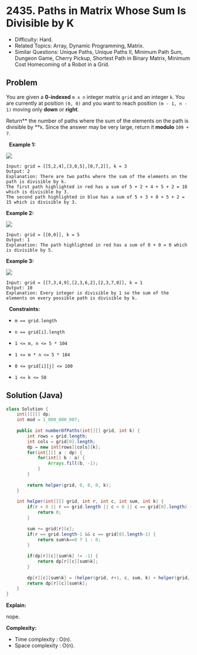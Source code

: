 # 2435. Paths in Matrix Whose Sum Is Divisible by K

- Difficulty: Hard.
- Related Topics: Array, Dynamic Programming, Matrix.
- Similar Questions: Unique Paths, Unique Paths II, Minimum Path Sum, Dungeon Game, Cherry Pickup, Shortest Path in Binary Matrix, Minimum Cost Homecoming of a Robot in a Grid.

## Problem

You are given a **0-indexed** ```m x n``` integer matrix ```grid``` and an integer ```k```. You are currently at position ```(0, 0)``` and you want to reach position ```(m - 1, n - 1)``` moving only **down** or **right**.

Return** the number of paths where the sum of the elements on the path is divisible by **```k```. Since the answer may be very large, return it **modulo** ```109 + 7```.

 
**Example 1:**

![](https://assets.leetcode.com/uploads/2022/08/13/image-20220813183124-1.png)

```
Input: grid = [[5,2,4],[3,0,5],[0,7,2]], k = 3
Output: 2
Explanation: There are two paths where the sum of the elements on the path is divisible by k.
The first path highlighted in red has a sum of 5 + 2 + 4 + 5 + 2 = 18 which is divisible by 3.
The second path highlighted in blue has a sum of 5 + 3 + 0 + 5 + 2 = 15 which is divisible by 3.
```

**Example 2:**

![](https://assets.leetcode.com/uploads/2022/08/17/image-20220817112930-3.png)

```
Input: grid = [[0,0]], k = 5
Output: 1
Explanation: The path highlighted in red has a sum of 0 + 0 = 0 which is divisible by 5.
```

**Example 3:**

![](https://assets.leetcode.com/uploads/2022/08/12/image-20220812224605-3.png)

```
Input: grid = [[7,3,4,9],[2,3,6,2],[2,3,7,0]], k = 1
Output: 10
Explanation: Every integer is divisible by 1 so the sum of the elements on every possible path is divisible by k.
```

 
**Constraints:**


	
- ```m == grid.length```
	
- ```n == grid[i].length```
	
- ```1 <= m, n <= 5 * 104```
	
- ```1 <= m * n <= 5 * 104```
	
- ```0 <= grid[i][j] <= 100```
	
- ```1 <= k <= 50```



## Solution (Java)

```java
class Solution {
    int[][][] dp;
    int mod = 1_000_000_007;
    
    public int numberOfPaths(int[][] grid, int k) {
        int rows = grid.length;
        int cols = grid[0].length;
        dp = new int[rows][cols][k];
        for(int[][] a : dp) {
            for(int[] b : a) {
                Arrays.fill(b, -1);
            }
        }
        
        return helper(grid, 0, 0, 0, k);
    }
    
    int helper(int[][] grid, int r, int c, int sum, int k) {
        if(r < 0 || r == grid.length || c < 0 || c == grid[0].length) {
            return 0;
        }
        
        sum += grid[r][c];
        if(r == grid.length-1 && c == grid[0].length-1) {
            return sum%k==0 ? 1 : 0;
        }
        
        if(dp[r][c][sum%k] != -1) {
            return dp[r][c][sum%k];
        }
        
        dp[r][c][sum%k] = (helper(grid, r+1, c, sum, k) + helper(grid, r, c+1, sum, k)) % mod;
        return dp[r][c][sum%k];
    }
}
```

**Explain:**

nope.

**Complexity:**

* Time complexity : O(n).
* Space complexity : O(n).
